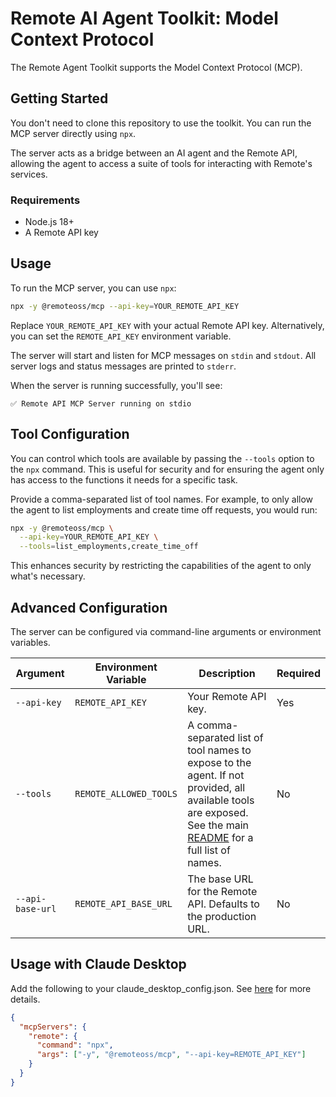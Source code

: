 # Remote AI Agent Toolkit: Model Context Protocol

The Remote Agent Toolkit supports the Model Context Protocol (MCP).

## Getting Started

You don't need to clone this repository to use the toolkit. You can run the MCP server directly using `npx`.

The server acts as a bridge between an AI agent and the Remote API, allowing the agent to access a suite of tools for interacting with Remote's services.

### Requirements

- Node.js 18+
- A Remote API key

## Usage

To run the MCP server, you can use `npx`:

```bash
npx -y @remoteoss/mcp --api-key=YOUR_REMOTE_API_KEY
```

Replace `YOUR_REMOTE_API_KEY` with your actual Remote API key. Alternatively, you can set the `REMOTE_API_KEY` environment variable.

The server will start and listen for MCP messages on `stdin` and `stdout`. All server logs and status messages are printed to `stderr`.

When the server is running successfully, you'll see:

```
✅ Remote API MCP Server running on stdio
```

## Tool Configuration

You can control which tools are available by passing the `--tools` option to the `npx` command. This is useful for security and for ensuring the agent only has access to the functions it needs for a specific task.

Provide a comma-separated list of tool names. For example, to only allow the agent to list employments and create time off requests, you would run:

```bash
npx -y @remoteoss/mcp \
  --api-key=YOUR_REMOTE_API_KEY \
  --tools=list_employments,create_time_off
```

This enhances security by restricting the capabilities of the agent to only what's necessary.

## Advanced Configuration

The server can be configured via command-line arguments or environment variables.

| Argument         | Environment Variable   | Description                                                                                                                                                                                                   | Required |
| ---------------- | ---------------------- | ------------------------------------------------------------------------------------------------------------------------------------------------------------------------------------------------------------- | -------- |
| `--api-key`      | `REMOTE_API_KEY`       | Your Remote API key.                                                                                                                                                                                          | Yes      |
| `--tools`        | `REMOTE_ALLOWED_TOOLS` | A comma-separated list of tool names to expose to the agent. If not provided, all available tools are exposed. See the main [README](https://github.com/remoteoss/ai-agent-toolkit) for a full list of names. | No       |
| `--api-base-url` | `REMOTE_API_BASE_URL`  | The base URL for the Remote API. Defaults to the production URL.                                                                                                                                              | No       |

## Usage with Claude Desktop

Add the following to your claude_desktop_config.json. See [here](https://modelcontextprotocol.io/quickstart/user) for more details.

```json
{
  "mcpServers": {
    "remote": {
      "command": "npx",
      "args": ["-y", "@remoteoss/mcp", "--api-key=REMOTE_API_KEY"]
    }
  }
}
```
